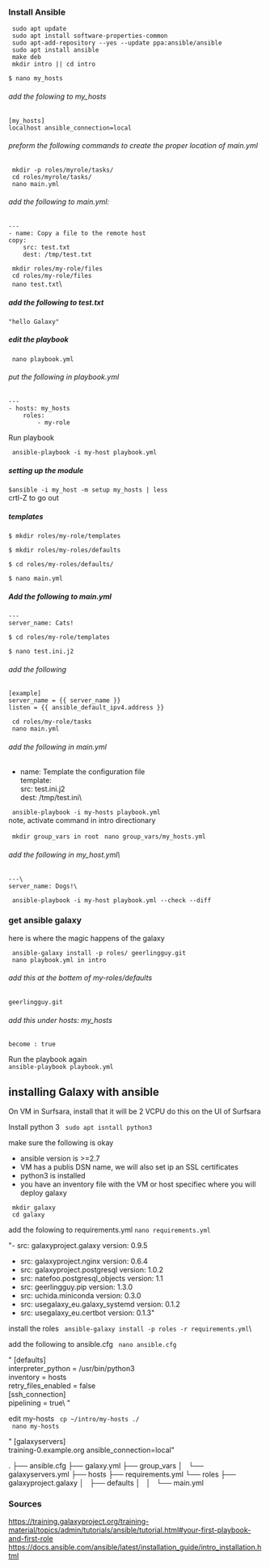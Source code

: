 ### Install Ansible



`` sudo apt update``\
`` sudo apt install software-properties-common``\
`` sudo apt-add-repository --yes --update ppa:ansible/ansible``\
`` sudo apt install ansible``\
`` make deb``\
`` mkdir intro || cd intro``

``$ nano my_hosts``

###### add the folowing to my_hosts


	[my_hosts]
	localhost ansible_connection=local

###### preform the following commands to create the proper location of main.yml
`` mkdir -p roles/myrole/tasks/``\
`` cd roles/myrole/tasks/``\
`` nano main.yml``

###### add the following to main.yml:


	---
	- name: Copy a file to the remote host
	copy:
		src: test.txt
		dest: /tmp/test.txt


`` mkdir roles/my-role/files``\
`` cd roles/my-role/files``\
`` nano test.txt``\
#####  add the following to test.txt


	"hello Galaxy"

##### edit the playbook
	
`` nano playbook.yml``
###### put the following in playbook.yml




	---
	- hosts: my_hosts
		roles:
			- my-role
			


Run playbook

`` ansible-playbook -i my-host playbook.yml``

##### setting up the module

``$ansible -i my_host -m setup my_hosts | less``\
	crtl-Z to go out

##### templates

``$ mkdir roles/my-role/templates``
 
``$ mkdir roles/my-roles/defaults``

``$ cd roles/my-roles/defaults/``

``$ nano main.yml``

##### Add the following to main.yml


	---
	server_name: Cats!



``$ cd roles/my-role/templates``

``$ nano test.ini.j2``

###### add the following


	[example]
	server_name = {{ server_name }}
	listen = {{ ansible_default_ipv4.address }}


`` cd roles/my-role/tasks``\
`` nano main.yml``

###### add the following  in main.yml

 - name: Template the configuration file\
  template:\
    src: test.ini.j2\
    dest: /tmp/test.ini\

	
	
`` ansible-playbook -i my-hosts playbook.yml``\
note, activate command in intro directionary

`` mkdir group_vars in root``
`` nano group_vars/my_hosts.yml``

###### add the following in my_host.yml\
	---\
	server_name: Dogs!\



`` ansible-playbook -i my-host playbook.yml --check --diff``

### get ansible galaxy
here is where the magic happens of the galaxy

`` ansible-galaxy install -p roles/ geerlingguy.git``\
`` nano playbook.yml in intro``

###### add this at the bottem of  my-roles/defaults
	geerlingguy.git
###### add this under  hosts: my_hosts
	become : true
	
Run the playbook again	
 ``ansible-playbook playbook.yml``
 
 
 ## installing Galaxy with ansible
 
 On VM in Surfsara, install that it will be 2 VCPU
 do this on the UI of Surfsara
 
 Install python 3
 `` sudo apt isntall python3``
 
make sure the following is okay
- ansible version is >=2.7
- VM has a publis DSN name, we will also set ip an SSL certificates
- python3 is installed
- you have an inventory file with the VM or host specifiec where you will deploy galaxy


`` mkdir galaxy``\
`` cd galaxy``


add the folowing to requirements.yml
``nano requirements.yml``


"- src: galaxyproject.galaxy
  version: 0.9.5
- src: galaxyproject.nginx
  version: 0.6.4
- src: galaxyproject.postgresql
  version: 1.0.2
- src: natefoo.postgresql_objects
  version: 1.1
- src:  geerlingguy.pip
  version: 1.3.0
- src: uchida.miniconda
  version: 0.3.0
- src: usegalaxy_eu.galaxy_systemd
  version: 0.1.2
- src: usegalaxy_eu.certbot
  version: 0.1.3\"
  

 install the roles
 `` ansible-galaxy install -p roles -r requirements.yml``\
 
 add the following to ansible.cfg
 `` nano ansible.cfg``
 
 
 " [defaults]\
interpreter_python = /usr/bin/python3\
inventory = hosts\
retry_files_enabled = false\
 [ssh_connection]\
pipelining = true\ "




edit my-hosts
`` cp ~/intro/my-hosts ./``\
`` nano my-hosts``


" [galaxyservers]\
training-0.example.org ansible_connection=local\"

.
├── ansible.cfg
├── galaxy.yml
├── group_vars
│   └── galaxyservers.yml
├── hosts
├── requirements.yml
└── roles
    ├── galaxyproject.galaxy
    │   ├── defaults
    │   │   └── main.yml


### Sources
https://training.galaxyproject.org/training-material/topics/admin/tutorials/ansible/tutorial.html#your-first-playbook-and-first-role
https://docs.ansible.com/ansible/latest/installation_guide/intro_installation.html
